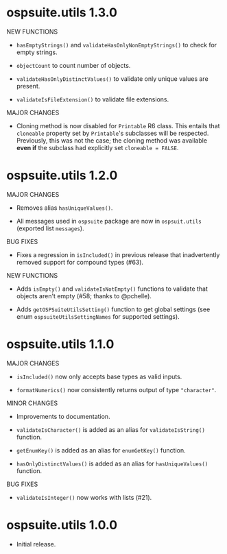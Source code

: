 # ospsuite.utils 1.3.0

NEW FUNCTIONS

* `hasEmptyStrings()` and `validateHasOnlyNonEmptyStrings()` to check for empty strings.

* `objectCount` to count number of objects.

* `validateHasOnlyDistinctValues()` to validate only unique values are present.

* `validateIsFileExtension()` to validate file extensions.

MAJOR CHANGES

* Cloning method is now disabled for `Printable` R6 class. This entails that
  `cloneable` property set by `Printable`'s subclasses will be respected.
  Previously, this was not the case; the cloning method was available **even
  if** the subclass had explicitly set `cloneable = FALSE`.

# ospsuite.utils 1.2.0

MAJOR CHANGES

* Removes alias `hasUniqueValues()`.

* All messages used in `ospsuite` package are now in `ospsuit.utils` (exported
  list `messages`).

BUG FIXES

* Fixes a regression in `isIncluded()` in previous release that inadvertently
  removed support for compound types (#63).

NEW FUNCTIONS

* Adds `isEmpty()` and `validateIsNotEmpty()` functions to validate that objects
  aren't empty (#58; thanks to @pchelle).

* Adds `getOSPSuiteUtilsSetting()` function to get global settings
  (see enum `ospsuiteUtilsSettingNames` for supported settings).

# ospsuite.utils 1.1.0

MAJOR CHANGES

* `isIncluded()` now only accepts base types as valid inputs.

* `formatNumerics()` now consistently returns output of type `"character"`.

MINOR CHANGES

* Improvements to documentation.

* `validateIsCharacter()` is added as an alias for `validateIsString()`
  function.

* `getEnumKey()` is added as an alias for `enumGetKey()` function.

* `hasOnlyDistinctValues()` is added as an alias for `hasUniqueValues()`
  function.

BUG FIXES

* `validateIsInteger()` now works with lists (#21).

# ospsuite.utils 1.0.0

* Initial release.
